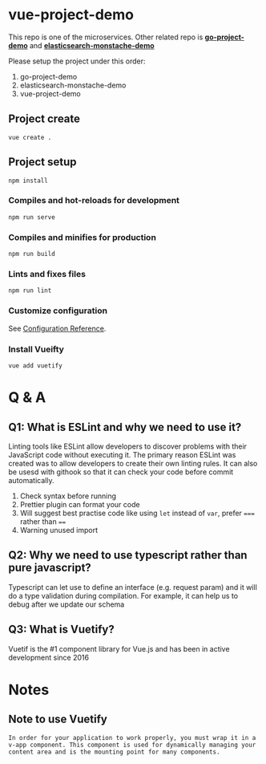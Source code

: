 # vue-project-demo

This repo is one of the microservices. Other related repo is <b>[go-project-demo](https://github.com/alanyeung95/go-project-demo)</b>  and <b>[elasticsearch-monstache-demo](https://github.com/alanyeung95/elasticsearch-monstache-demo)</b>

Please setup the project under this order:

1. go-project-demo
2. elasticsearch-monstache-demo
3. vue-project-demo

## Project create

```
vue create .
```

## Project setup

```
npm install
```

### Compiles and hot-reloads for development

```
npm run serve
```

### Compiles and minifies for production

```
npm run build
```

### Lints and fixes files

```
npm run lint
```

### Customize configuration

See [Configuration Reference](https://cli.vuejs.org/config/).

### Install Vueifty

```
vue add vuetify
```

# Q & A

## Q1: What is ESLint and why we need to use it?

Linting tools like ESLint allow developers to discover problems with their JavaScript code without executing it. The primary reason ESLint was created was to allow developers to create their own linting rules. It can also be usesd with githook so that it can check your code before commit automatically.

1.  Check syntax before running
2.  Prettier plugin can format your code
3.  Will suggest best practise code like using `let` instead of `var`, prefer `===` rather than `==`
4.  Warning unused import

## Q2: Why we need to use typescript rather than pure javascript?

Typescript can let use to define an interface (e.g. request param) and it will do a type validation during compilation. For example, it can help us to debug after we update our schema

## Q3: What is Vuetify?

Vuetif is the #1 component library for Vue.js and has been in active development since 2016

# Notes

## Note to use Vuetify

```
In order for your application to work properly, you must wrap it in a v-app component. This component is used for dynamically managing your content area and is the mounting point for many components.
```
